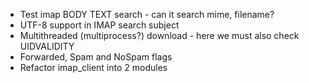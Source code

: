 
* Test imap  BODY TEXT search -  can it search mime, filename?
* UTF-8 support in IMAP search subject
* Multithreaded (multiprocess?)  download - here we must also check UIDVALIDITY 
* Forwarded, Spam and NoSpam flags
* Refactor imap_client into 2 modules


	